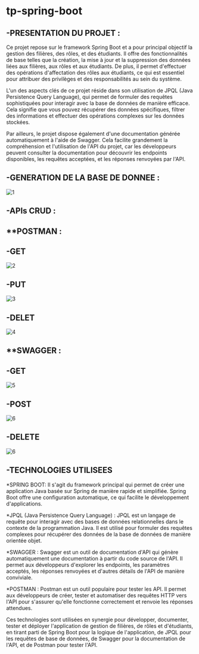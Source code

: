 # tp-spring-boot
-PRESENTATION DU PROJET :
------------------------
Ce projet repose sur le framework Spring Boot et a pour principal objectif la gestion des filières, des rôles, et des étudiants. Il offre des fonctionnalités de base telles que la création, la mise à jour et la suppression des données liées aux filières, aux rôles et aux étudiants. De plus, il permet d'effectuer des opérations d'affectation des rôles aux étudiants, ce qui est essentiel pour attribuer des privilèges et des responsabilités au sein du système.

L'un des aspects clés de ce projet réside dans son utilisation de JPQL (Java Persistence Query Language), qui permet de formuler des requêtes sophistiquées pour interagir avec la base de données de manière efficace. Cela signifie que vous pouvez récupérer des données spécifiques, filtrer des informations et effectuer des opérations complexes sur les données stockées.

Par ailleurs, le projet dispose également d'une documentation générée automatiquement à l'aide de Swagger. Cela facilite grandement la compréhension et l'utilisation de l'API du projet, car les développeurs peuvent consulter la documentation pour découvrir les endpoints disponibles, les requêtes acceptées, et les réponses renvoyées par l'API.

-GENERATION DE LA BASE DE DONNEE :
-----------------------------------
![1](https://github.com/Samia-Kouame/tp-spring-boot/assets/147660832/4e736f9f-b7f1-4395-bb2c-b08a7574c54b)

-APIs CRUD :
------------
**POSTMAN :
-----------
-GET
------

![2](https://github.com/Samia-Kouame/tp-spring-boot/assets/147660832/113db277-7317-4964-8e4d-e7498714d02c)

-PUT
------

![3](https://github.com/Samia-Kouame/tp-spring-boot/assets/147660832/2658e214-4c6f-445d-9adc-7701e23dda9d)

-DELET
------

![4](https://github.com/Samia-Kouame/tp-spring-boot/assets/147660832/0bfb0e98-b2c7-41c5-8e82-400f44ebd7be)

**SWAGGER :
----------
-GET
-----

![5](https://github.com/Samia-Kouame/tp-spring-boot/assets/147660832/bad283b5-84e3-473f-a286-c54e95df7752)

-POST
------

![6](https://github.com/Samia-Kouame/tp-spring-boot/assets/147660832/526dff8c-9c87-42d2-a35e-39273f92f766)

-DELETE
-------

![6 ](https://github.com/Samia-Kouame/tp-spring-boot/assets/147660832/f26a6b3f-6311-478f-a093-5a62ce60d84f)

-TECHNOLOGIES UTILISEES
------------------------
*SPRING BOOT: Il s'agit du framework principal qui permet de créer une application Java basée sur Spring de manière rapide et simplifiée. Spring Boot offre une configuration automatique, ce qui facilite le développement d'applications.

*JPQL (Java Persistence Query Language) : JPQL est un langage de requête pour interagir avec des bases de données relationnelles dans le contexte de la programmation Java. Il est utilisé pour formuler des requêtes complexes pour récupérer des données de la base de données de manière orientée objet.

*SWAGGER : Swagger est un outil de documentation d'API qui génère automatiquement une documentation à partir du code source de l'API. Il permet aux développeurs d'explorer les endpoints, les paramètres acceptés, les réponses renvoyées et d'autres détails de l'API de manière conviviale.

*POSTMAN : Postman est un outil populaire pour tester les API. Il permet aux développeurs de créer, tester et automatiser des requêtes HTTP vers l'API pour s'assurer qu'elle fonctionne correctement et renvoie les réponses attendues.

Ces technologies sont utilisées en synergie pour développer, documenter, tester et déployer l'application de gestion de filières, de rôles et d'étudiants, en tirant parti de Spring Boot pour la logique de l'application, de JPQL pour les requêtes de base de données, de Swagger pour la documentation de l'API, et de Postman pour tester l'API.










